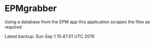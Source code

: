 # EPMgrabber
Using a database from the EPM app this application scrapes the files as required


Latest backup: Sun Sep 1 15:47:01 UTC 2019
